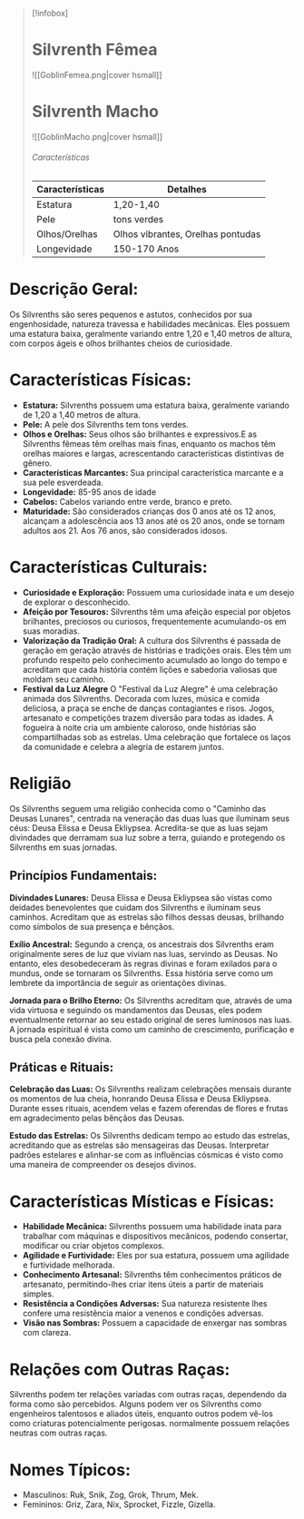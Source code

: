 > [!infobox]
> # Silvrenth Fêmea
> ![[GoblinFemea.png|cover hsmall]]
> # Silvrenth Macho
> ![[GoblinMacho.png|cover hsmall]]
> ###### Características 
> | Características| Detalhes |
> | ---- | ---- |
> | Estatura| 1,20-1,40|
> | Pele |  tons verdes |
> |Olhos/Orelhas | Olhos vibrantes, Orelhas pontudas |
> | Longevidade | 150-170 Anos |


# **Descrição Geral:** 
Os Silvrenths são seres pequenos e astutos, conhecidos por sua engenhosidade, natureza travessa e habilidades mecânicas. Eles possuem uma estatura baixa, geralmente variando entre 1,20 e 1,40 metros de altura, com corpos ágeis e olhos brilhantes cheios de curiosidade.

# **Características Físicas:**

- **Estatura:** Silvrenths possuem uma estatura baixa, geralmente variando de 1,20 a 1,40 metros de altura.
- **Pele:** A pele dos Silvrenths tem tons verdes.
- **Olhos e Orelhas:** Seus olhos são brilhantes e expressivos.E  as Silvrenths fêmeas têm orelhas mais finas, enquanto os machos têm orelhas maiores e largas, acrescentando características distintivas de gênero.
- **Características Marcantes:** Sua principal característica marcante e a sua pele esverdeada.
- **Longevidade:** 85-95 anos de idade
- **Cabelos:** Cabelos variando entre verde, branco e preto.
- **Maturidade:** São considerados crianças dos 0 anos até os 12 anos, alcançam a adolescência aos 13 anos até os 20 anos, onde se tornam adultos aos 21. Aos 76 anos, são considerados idosos.
# **Características Culturais:**
- **Curiosidade e Exploração:** Possuem uma curiosidade inata e um desejo de explorar o desconhecido.
- **Afeição por Tesouros:** Silvrenths têm uma afeição especial por objetos brilhantes, preciosos ou curiosos, frequentemente acumulando-os em suas moradias.
- **Valorização da Tradição Oral:** A cultura dos Silvrenths é passada de geração em geração através de histórias e tradições orais. Eles têm um profundo respeito pelo conhecimento acumulado ao longo do tempo e acreditam que cada história contém lições e sabedoria valiosas que moldam seu caminho.
- **Festival da Luz Alegre** O "Festival da Luz Alegre" é uma celebração animada dos Silvrenths. Decorada com luzes, música e comida deliciosa, a praça se enche de danças contagiantes e risos. Jogos, artesanato e competições trazem diversão para todas as idades. A fogueira à noite cria um ambiente caloroso, onde histórias são compartilhadas sob as estrelas. Uma celebração que fortalece os laços da comunidade e celebra a alegria de estarem juntos.
# Religião
Os Silvrenths seguem uma religião conhecida como o "Caminho das Deusas Lunares", centrada na veneração das duas luas que iluminam seus céus: Deusa Elissa e Deusa Ekliypsea. Acredita-se que as luas sejam divindades que derramam sua luz sobre a terra, guiando e protegendo os Silvrenths em suas jornadas.

## **Princípios Fundamentais:**
**Divindades Lunares:** Deusa Elissa e Deusa Ekliypsea são vistas como deidades benevolentes que cuidam dos Silvrenths e iluminam seus caminhos. Acreditam que as estrelas são filhos dessas deusas, brilhando como símbolos de sua presença e bênçãos.

**Exílio Ancestral:** Segundo a crença, os ancestrais dos Silvrenths eram originalmente seres de luz que viviam nas luas, servindo as Deusas. No entanto, eles desobedeceram às regras divinas e foram exilados para o mundus, onde se tornaram os Silvrenths. Essa história serve como um lembrete da importância de seguir as orientações divinas.

**Jornada para o Brilho Eterno:** Os Silvrenths acreditam que, através de uma vida virtuosa e seguindo os mandamentos das Deusas, eles podem eventualmente retornar ao seu estado original de seres luminosos nas luas. A jornada espiritual é vista como um caminho de crescimento, purificação e busca pela conexão divina.

## **Práticas e Rituais:**

 **Celebração das Luas:** Os Silvrenths realizam celebrações mensais durante os momentos de lua cheia, honrando Deusa Elissa e Deusa Ekliypsea. Durante esses rituais, acendem velas e fazem oferendas de flores e frutas em agradecimento pelas bênçãos das Deusas.
  
 **Estudo das Estrelas:** Os Silvrenths dedicam tempo ao estudo das estrelas, acreditando que as estrelas são mensageiras das Deusas. Interpretar padrões estelares e alinhar-se com as influências cósmicas é visto como uma maneira de compreender os desejos divinos.

# **Características Místicas e Físicas:**

- **Habilidade Mecânica:** Silvrenths possuem uma habilidade inata para trabalhar com máquinas e dispositivos mecânicos, podendo consertar, modificar ou criar objetos complexos.
- **Agilidade e Furtividade:** Eles por sua estatura, possuem uma agilidade e furtividade melhorada.
- **Conhecimento Artesanal:** Silvrenths têm conhecimentos práticos de artesanato, permitindo-lhes criar itens úteis a partir de materiais simples.
- **Resistência a Condições Adversas:** Sua natureza resistente lhes confere uma resistência maior a venenos e condições adversas.
- **Visão nas Sombras:** Possuem a capacidade de enxergar nas sombras com clareza.

# **Relações com Outras Raças:**
Silvrenths podem ter relações variadas com outras raças, dependendo da forma como são percebidos. Alguns podem ver os Silvrenths como engenheiros talentosos e aliados úteis, enquanto outros podem vê-los como criaturas potencialmente perigosas. normalmente possuem relações neutras com outras raças.


# **Nomes Típicos:**

- Masculinos: Ruk, Snik, Zog, Grok, Thrum, Mek.
- Femininos: Griz, Zara, Nix, Sprocket, Fizzle, Gizella.
